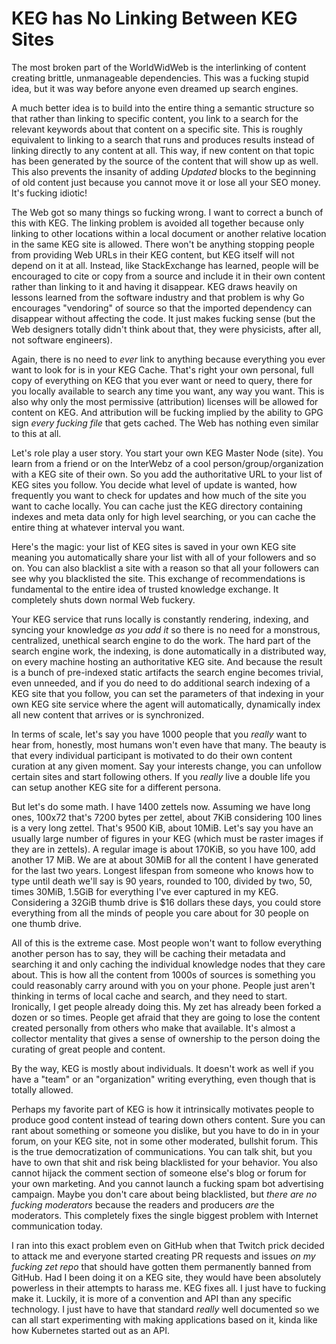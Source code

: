 # KEG has No Linking Between KEG Sites

The most broken part of the WorldWidWeb is the interlinking of content creating brittle, unmanageable dependencies. This was a fucking stupid idea, but it was way before anyone even dreamed up search engines.

A much better idea is to build into the entire thing a semantic structure so that rather than linking to specific content, you link to a search for the relevant keywords about that content on a specific site. This is roughly equivalent to linking to a search that runs and produces results instead of linking directly to any content at all. This way, if new content on that topic has been generated by the source of the content that will show up as well. This also prevents the insanity of adding *Updated* blocks to the beginning of old content just because you cannot move it or lose all your SEO money. It's fucking idiotic!

The Web got so many things so fucking wrong. I want to correct a bunch of this with KEG. The linking problem is avoided all together because only linking to other locations within a local document or another relative location in the same KEG site is allowed. There won't be anything stopping people from providing Web URLs in their KEG content, but KEG itself will not depend on it at all. Instead, like StackExchange has learned, people will be encouraged to cite or copy from a source and include it in their own content rather than linking to it and having it disappear. KEG draws heavily on lessons learned from the software industry and that problem is why Go encourages "vendoring" of source so that the imported dependency can disappear without affecting the code. It just makes fucking sense (but the Web designers totally didn't think about that, they were physicists, after all, not software engineers).

Again, there is no need to *ever* link to anything because everything you ever want to look for is in your KEG Cache. That's right your own personal, full copy of everything on KEG that you ever want or need to query, there for you locally available to search any time you want, any way you want. This is also why only the most permissive (attribution) licenses will be allowed for content on KEG. And attribution will be fucking implied by the ability to GPG sign *every fucking file* that gets cached. The Web has nothing even similar to this at all.

Let's role play a user story. You start your own KEG Master Node (site). You learn from a friend or on the InterWebz of a cool person/group/organization with a KEG site of their own. So you add the authoritative URL to your list of KEG sites you follow. You decide what level of update is wanted, how frequently you want to check for updates and how much of the site you want to cache locally. You can cache just the KEG directory containing indexes and meta data only for high level searching, or you can cache the entire thing at whatever interval you want.

Here's the magic: your list of KEG sites is saved in your own KEG site meaning you automatically share your list with all of your followers and so on. You can also blacklist a site with a reason so that all your followers can see why you blacklisted the site. This exchange of recommendations is fundamental to the entire idea of trusted knowledge exchange. It completely shuts down normal Web fuckery.

Your KEG service that runs locally is constantly rendering, indexing, and syncing your knowledge *as you add it* so there is no need for a monstrous, centralized, unethical search engine to do the work. The hard part of the search engine work, the indexing, is done automatically in a distributed way, on every machine hosting an authoritative KEG site. And because the result is a bunch of pre-indexed static artifacts the search engine becomes trivial, even unneeded, and if you do need to do additional search indexing of a KEG site that you follow, you can set the parameters of that indexing in your own KEG site service where the agent will automatically, dynamically index all new content that arrives or is synchronized.

In terms of scale, let's say you have 1000 people that you *really* want to hear from, honestly, most humans won't even have that many. The beauty is that every individual participant is motivated to do their own content curation at any given moment. Say your interests change, you can unfollow certain sites and start following others. If you *really* live a double life you can setup another KEG site for a different persona.

But let's do some math. I have 1400 zettels now. Assuming we have long ones, 100x72 that's 7200 bytes per zettel, about 7KiB considering 100 lines is a very long zettel. That's 9500 KiB, about 10MiB. Let's say you have an usually large number of figures in your KEG (which must be raster images if they are in zettels). A regular image is about 170KiB, so you have 100, add another 17 MiB. We are at about 30MiB for all the content I have generated for the last two years. Longest lifespan from someone who knows how to type until death we'll say is 90 years, rounded to 100, divided by two, 50, times 30MiB, 1.5GiB for everything I've ever captured in my KEG. Considering a 32GiB thumb drive is \$16 dollars these days, you could store everything from all the minds of people you care about for 30 people on one thumb drive.

All of this is the extreme case. Most people won't want to follow everything another person has to say, they will be caching their metadata and searching it and only caching the individual knowledge nodes that they care about. This is how all the content from 1000s of sources is something you could reasonably carry around with you on your phone. People just aren't thinking in terms of local cache and search, and they need to start. Ironically, I get people already doing this. My zet has already been forked a dozen or so times. People get afraid that they are going to lose the content created personally from others who make that available. It's almost a collector mentality that gives a sense of ownership to the person doing the curating of great people and content.

By the way, KEG is mostly about individuals. It doesn't work as well if you have a "team" or an "organization" writing everything, even though that is totally allowed.

Perhaps my favorite part of KEG is how it intrinsically motivates people to produce good content instead of tearing down others content. Sure you can rant about something or someone you dislike, but you have to do in in your forum, on your KEG site, not in some other moderated, bullshit forum. This is the true democratization of communications. You can talk shit, but you have to own that shit and risk being blacklisted for your behavior. You also cannot hijack the comment section of someone else's blog or forum for your own marketing. And you cannot launch a fucking spam bot advertising campaign. Maybe you don't care about being blacklisted, but *there are no fucking moderators* because the readers and producers *are* the moderators. This completely fixes the single
biggest problem with Internet communication today.

I ran into this exact problem even on GitHub when that Twitch prick decided to attack me and everyone started creating PR requests and issues *on my fucking zet repo* that should have gotten them permanently banned from GitHub. Had I been doing it on a KEG site, they would have been absolutely powerless in their attempts to harass me. KEG fixes all. I just have to fucking make it. Luckily, it is more of a convention and API than any specific technology. I just have to have that standard *really* well documented so we can all start experimenting with making applications based on it, kinda like how Kubernetes started out as an API.
